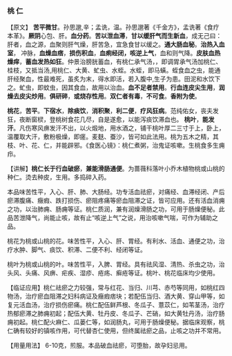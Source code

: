 ### 桃      仁

【原文】 **苦平微甘**。孙思邈,辛；孟诜，温。孙思邈著《千金方》，孟诜著《食疗本革》。**厥阴**心包、肝。**血分药**。**苦以泄血滞**，**甘以缓肝气而生新血**，成无己曰：肝者，血之源，血聚则肝气燥，肝苦急，宜急食甘以缓之。**通大肠血秘**。**治热入血室**，  冲脉，**血燥血痞**，**损伤积血**，**血痢经闭，咳逆上气**，血和则气降。**皮肤血热燥痒**，**蓄血发热如狂**。仲景治膀胱蓄血，有桃仁承气汤，，即调胃承气汤加桃仁、桂枝，又抵当汤,用桃仁、大黄、虻虫、水蛭。水蛭，即马蟥。蛭食血之虫，能通肝经聚血，性最难死，虽炙为末，得水即活，若入腹中,生子为患。田泥和水饮下之。虻虫，即蚊虫，因其食血，故用以治血。**血不足者禁用**。**行血连皮尖生用**，**润燥去皮尖炒用**。**俱研碎**，**或烧存性用**。**双仁者有毒**，**不可食**。**香附为使**。

**桃花**，**苦平**。**下宿水**，**除痰饮**，**消积聚**，**利二便**，**疗风狂病**。范纯佑女，丧夫发狂，夜断窗棂，登桃树食花几尽，自是遂愈，以能泻痰饮滞血也。
     **桃叶**，**能发汗**。凡伤寒风痹发汗不出，以火煅地，用水酒之，铺干桃叶厚二三寸于上，卧上，温覆取大汗，敷粉极燥，即瘥。麦麸、蚕沙，皆可如此法用。桃为五木之精，其枝、叶、花、仁，并能辟邪。《食医心镜》：桃仁煮粥，治鬼证咳嗽。生桃食多生痈疖。
    

【讲解】**桃仁长于行血破瘀**，**兼能滑肠通便**。为蔷薇科落叶小乔木植物桃或山桃的种仁。烫去种皮，生用。多捣碎入药。

本品味苦性平，入心、肝、肺、大肠经。功专活血祛瘀，对痛经、血滞经闭、产后瘀滞腹痛、癥瘕、跌打损伤、瘀阻疼痛等瘀血阻滞之证，皆可应用。还有活血消痈之功，以治肺痈、肠痈等证。桃仁质润，兼有润燥滑肠之功，可用于肠燥便秘。此品苦泄降气，尚能止咳，故有止“咳逆上气”之说，用治咳嗽气喘，可作为辅助之品。
    

桃花为桃或山桃的花。味苦性平，入心、肝、胃经。有利水、活血、通便之功，治疗水肿、脚气、痰饮、积滞、二便不利、经闭等证。

桃叶为桃或山桃的叶。味苦性平，入脾、胃经。具有祛风湿、清热、杀虫之功，治头风、头痛、风痹、疟疾、湿疹、疮疡、癣疮等证。桃叶、桃花临床均少使用。
    

【临证应用】桃仁祛瘀之力较强，常与红花、当归、川芎、赤芍等同用，如桃红四物汤，治疗瘀血阻滞之妇科病证及癥瘕痞块；若配伍当归、酒大黄、穿山甲等，如复元活血汤，治疗损伤瘀痛。桃仁配伍鲜芦根、冬瓜子、薏苡仁，如苇茎汤，治疗热郁瘀滞之肺痈初起；配伍大黄、牡丹皮、冬瓜子、芒硝，如大黄牡丹汤，治疗肠痈初起。桃仁配火麻仁、瓜蒌仁等，如润肠丸，可用于肠燥便秘。据临床观察，桃仁确有较好的镇咳作用，可代替杏仁使用，但终属祛瘀之品，止咳之功并不常用。

【用量用法】 6-10克，煎服。本品破血祛瘀，可堕胎，故孕妇忌用。

 
